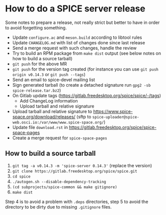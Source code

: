 How to do a SPICE server release
================================

Some notes to prepare a release, not really strict but better to have in order
to avoid forgetting something.

* Update `configure.ac` and `meson.build` according to libtool rules
* Update `CHANGELOG.md` with list of changes done since last release
* Send a merge request with such changes, handle the review
* Try to build an RPM package from `make dist` output (see below notes
  on how to build a source tarball)
* `git push` for the above MR
* `git push` for the version tag created (for instance you can use
  `git push origin v0.14.3` or `git push --tags`)
* Send an email to spice-devel mailing list
* Sign generated tarball (to create a detached signature run
  `gpg2 -sb spice-release.tar.bz2`)
* On Gitlab update tags (https://gitlab.freedesktop.org/spice/spice/-/tags)
  * Add ChangeLog information
  * Upload tarball and relative signature
* Upload tarball and relative signature to
  https://www.spice-space.org/download/releases/ (sftp to
  `spice-uploader@spice-web.osci.io:/var/www/www.spice-space.org/`)
* Update file `download.rst` in
  https://gitlab.freedesktop.org/spice/spice-space-pages
* Create a merge request for `spice-space-pages`

How to build a source tarball
-----------------------------

1. `git tag -a v0.14.3 -m 'spice-server 0.14.3'` (replace the version)
2. `git clone https://gitlab.freedesktop.org/spice/spice.git`
3. `cd spice`
4. `./autogen.sh --disable-dependency-tracking`
5. `(cd subprojects/spice-common && make gitignore)`
6. `make dist`

Step 4 is to avoid a problem with `.deps` directories, step 5 to avoid
the directory to be dirty due to missing `.gitignore` files.
